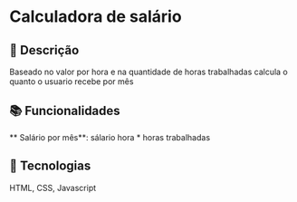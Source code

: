 # Calculadora de salário

## 📝 Descrição
Baseado no valor por hora e na quantidade de horas trabalhadas calcula o quanto o usuario
recebe por mês

## 📚 Funcionalidades
** Salário por mês**: sálario hora * horas trabalhadas

## 🔨 Tecnologias
HTML, CSS, Javascript 
